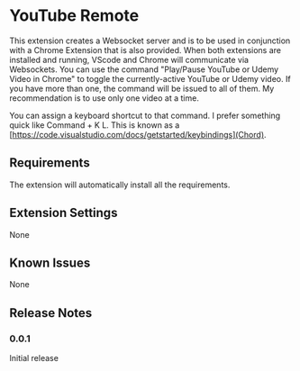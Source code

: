 # YouTube Remote

This extension creates a Websocket server and is to be used in conjunction with a Chrome Extension that is also provided. When both extensions are installed and running, VScode and Chrome will communicate via Websockets. You can use the command "Play/Pause YouTube or Udemy Video in Chrome" to toggle the currently-active YouTube or Udemy video. If you have more than one, the command will be issued to all of them. My recommendation is to use only one video at a time.

You can assign a keyboard shortcut to that command. I prefer something quick like Command + K L. This is known as a [https://code.visualstudio.com/docs/getstarted/keybindings](Chord). 

## Requirements

The extension will automatically install all the requirements. 

## Extension Settings

None

## Known Issues

None

## Release Notes

### 0.0.1

Initial release

